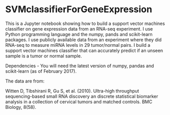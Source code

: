 # SVMclassifierForGeneExpression
This is a Jupyter notebook showing how to build a support vector machines classifier on gene expression data from an RNA-seq experiment.  I use 
Python programming language and the numpy, pands and scikit-learn packages.  I use publicly available data from an experiment where they did 
RNA-seq to measure miRNA levels in 29 tumor/normal pairs.  I build a support vector machines classifier that can accurately predict if an 
unseen sample is a tumor or normal sample.

Dependencies - You will need the latest version of numpy, pandas and scikit-learn (as of February 2017).

The data are from:

Witten  D,  Tibshirani  R,  Gu  S,  et  al.  (2010).  Ultra-high  throughput  sequencing-based  small
RNA discovery an discrete statistical biomarker analysis in a collection of cervical tumors and
matched controls.  BMC Biology, 8(58).
